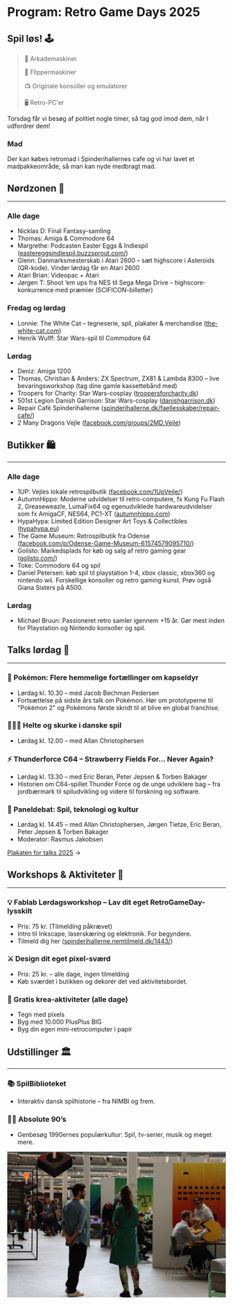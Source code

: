 <!-- BEGIN ARISE ------------------------------
Title:: "Retro Game Days 2025 program: Spilkultur, historie og fællesskaber"

Author:: "Fablab Spinderihallerne, Vejle Museerne og Vejle Bibliotekerne"
Description:: "Retro Game Days er en fejring af spilkultur, historie og fællesskaber i uge 42: oplev nostalgi og nørderi når du hører lyden af de gamle maskiner"
Language:: "da"
Thumbnail:: "skriftrulle-150x150.png"
Published Date:: "2025-10-05"
Modified Date:: "2025-10-05"

content_header:: "false"
rss_hide:: "true"
---- END ARISE \\ DO NOT MODIFY THIS LINE ---->

# Program: Retro Game Days 2025

## Spil løs! 🕹️
> 👾 Arkademaskiner 
>
> 🎰 Flippermaskiner 
>
> 📺 Originale konsoller og emulatorer 
>
> 🖥️ Retro-PC'er

Torsdag får vi besøg af politiet nogle timer, så tag god imod dem, når I udfordrer dem!

### Mad
Der kan købes retromad i Spinderihallernes cafe og vi har lavet et madpakkeområde, så man kan nyde medbragt mad.

## Nørdzonen 💎

---

### Alle dage 
* Nicklas D: Final Fantasy-samling 
* Thomas: Amiga & Commodore 64 
* Margrethe: Podcasten Easter Eggs & Indiespil ([eastereggsindiespil.buzzsprout.com/](https://eastereggsindiespil.buzzsprout.com/))
* Glenn: Danmarksmesterskab i Atari 2600 – sæt highscore i Asteroids (QR-kode). Vinder lørdag får en Atari 2600 
* Atari Brian: Videopac + Atari 
* Jørgen T: Shoot ’em ups fra NES til Sega Mega Drive – highscore-konkurrence med præmier (SCIFICON-billetter)

### Fredag og lørdag 
* Lonnie: The White Cat – tegneserie, spil, plakater & merchandise ([the-white-cat.com](https://the-white-cat.com/)) 
* Henrik Wulff: Star Wars-spil til Commodore 64 

### Lørdag
* Deniz: Amiga 1200 
* Thomas, Christian & Anders: ZX Spectrum, ZX81 & Lambda 8300 – live bevaringsworkshop (tag dine gamle kassettebånd med) 
* Troopers for Charity: Star Wars-cosplay ([troopersforcharity.dk](https://troopersforcharity.dk/))
* 501st Legion Danish Garrison: Star Wars-cosplay ([danishgarrison.dk](https://danishgarrison.dk/))
* Repair Café Spinderihallerne ([spinderihallerne.dk/faellesskaber/repair-cafe/](https://www.spinderihallerne.dk/faellesskaber/repair-cafe/))
* 2 Many Dragons Vejle ([facebook.com/groups/2MD.Vejle](https://facebook.com/groups/2MD.Vejle))

## Butikker 🛍️

---

### Alle dage 
* 1UP: Vejles lokale retrospilbutik ([facebook.com/1UpVejle/](https://facebook.com/1UpVejle/))
* AutumnHippo: Moderne udvidelser til retro-computere, fx Kung Fu Flash 2, Greaseweazle, LumaFix64 og egenudviklede hardwareudvidelser som fx AmigaCF, NES64, PC1-XT ([autumnhippo.com](https://autumnhippo.com))
* HypaHypa: Limited Edition Designer Art Toys & Collectibles ([hypahypa.eu](https://hypahypa.eu))
* The Game Museum: Retrospilbutik fra Odense ([facebook.com/p/Odense-Game-Museum-61574579095710/](https://facebook.com/p/Odense-Game-Museum-61574579095710/))
* Golisto: Markedsplads for køb og salg af retro gaming gear ([golisto.com/](https://golisto.com/))
* Toke: Commodore 64 og spil 
* Daniel Petersen: køb spil til playstation 1-4, xbox classic, xbox360 og nintendo wii. Forskellige konsoller og retro gaming kunst. Prøv også Giana Sisters på A500.

### Lørdag 
* Michael Bruun: Passioneret retro samler igennem +15 år. Gør mest inden for Playstation og Nintendo konsoller og spil. 

## Talks lørdag 💬

---

### 🦋 Pokémon: Flere hemmelige fortællinger om kapseldyr
* Lørdag kl. 10.30 – med Jacob Bechman Pedersen 
* Fortsættelse på sidste års talk om Pokémon. Hør om prototyperne til "Pokémon 2" og Pokémons første skridt til at blive en global franchise. 

### 🦸🏽‍♀️ Helte og skurke i danske spil
* Lørdag kl. 12.00 – med Allan Christophersen 

### ⚡ Thunderforce C64 – Strawberry Fields For… Never Again?
* Lørdag kl. 13.30 – med Eric Beran, Peter Jepsen & Torben Bakager 
* Historien om C64-spillet Thunder Force og de unge udviklere bag – fra jordbærmark til spiludvikling og videre til forskning og software. 

### 🦜 Paneldebat: Spil, teknologi og kultur
* Lørdag kl. 14.45 – med Allan Christophersen, Jørgen Tietze, Eric Beran, Peter Jepsen & Torben Bakager 
* Moderator: Rasmus Jakobsen 

[Plakaten for talks 2025](/talks) ->


## Workshops & Aktiviteter 🧰

---

### 💡 Fablab Lørdagsworkshop – Lav dit eget RetroGameDay-lysskilt 
* Pris: 75 kr. (Tilmelding påkrævet)
* Intro til Inkscape, laserskæring og elektronik. For begyndere. 
* Tilmeld dig her ([spinderihallerne.nemtilmeld.dk/1443/](https://spinderihallerne.nemtilmeld.dk/1443/))

### ⚔️ Design dit eget pixel-sværd
* Pris: 25 kr. – alle dage, ingen tilmelding 
* Køb sværdet i butikken og dekorér det ved aktivitetsbordet. 

### 🎨 Gratis krea-aktiviteter (alle dage)
* Tegn med pixels 
* Byg med 10.000 PlusPlus BIG 
* Byg din egen mini-retrocomputer i papir 

## Udstillinger 🏛

---

### 📚 SpilBiblioteket
* Interaktiv dansk spilhistorie – fra NIMBI og frem. 

### 💃🏽 Absolute 90’s
* Genbesøg 1990ernes populærkultur: Spil, tv-serier, musik og meget mere. 

![Aktivitet i Spinderiet til Retro Game Days 2024](RGD-stemning-01.jpg)
